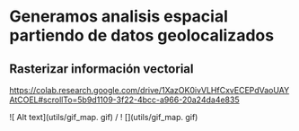 # Generamos analisis espacial partiendo de datos geolocalizados
## Rasterizar información vectorial

https://colab.research.google.com/drive/1XazOK0ivVLHfCxvECEPdVaoUAYAtCOEL#scrollTo=5b9d1109-3f22-4bcc-a966-20a24da4e835


![ Alt text](utils/gif_map. gif) / ! [](utils/gif_map. gif)
